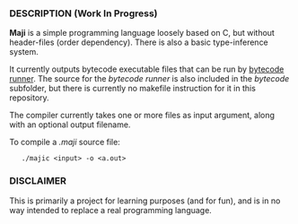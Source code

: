 ### DESCRIPTION (Work In Progress)

**Maji** is a simple programming language loosely based on C, but without header-files (order dependency).
There is also a basic type-inference system.

It currently outputs bytecode executable files that can be run by [bytecode runner](https://github.com/koekeishiya/bytecode).
The source for the *bytecode runner* is also included in the *bytecode* subfolder,
but there is currently no makefile instruction for it in this repository.

The compiler currently takes one or more files as input argument, along with an optional output filename.

To compile a *.maji* source file:

```
   ./majic <input> -o <a.out>
```

### DISCLAIMER

This is primarily a project for learning purposes (and for fun), and is in no way intended to replace a real programming language.
